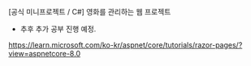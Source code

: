 [공식 미니프로젝트 / C#] 영화를 관리하는 웹 프로젝트
- 추후 추가 공부 진행 예정.

https://learn.microsoft.com/ko-kr/aspnet/core/tutorials/razor-pages/?view=aspnetcore-8.0
